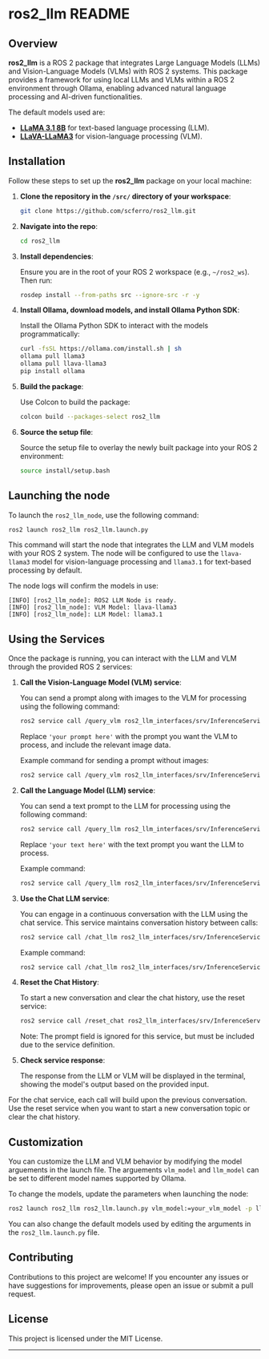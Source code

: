 # ros2_llm README

## Overview

**ros2_llm** is a ROS 2 package that integrates Large Language Models (LLMs) and Vision-Language Models (VLMs) with ROS 2 systems. This package provides a framework for using local LLMs and VLMs within a ROS 2 environment through Ollama, enabling advanced natural language processing and AI-driven functionalities.

The default models used are:

- **[LLaMA 3.1 8B](https://ollama.com/llama3.1)** for text-based language processing (LLM).
- **[LLaVA-LLaMA3](https://ollama.com/llava-llama3)** for vision-language processing (VLM).

## Installation

Follow these steps to set up the **ros2_llm** package on your local machine:

1. **Clone the repository in the `/src/` directory of your workspace**:

    ```bash
    git clone https://github.com/scferro/ros2_llm.git
    ```

2. **Navigate into the repo**:

    ```bash
    cd ros2_llm
    ```

3. **Install dependencies**:

    Ensure you are in the root of your ROS 2 workspace (e.g., `~/ros2_ws`). Then run:

    ```bash
    rosdep install --from-paths src --ignore-src -r -y
    ```

4. **Install Ollama, download models, and install Ollama Python SDK**:

    Install the Ollama Python SDK to interact with the models programmatically:

    ```bash
    curl -fsSL https://ollama.com/install.sh | sh
    ollama pull llama3
    ollama pull llava-llama3
    pip install ollama
    ```

5. **Build the package**:

    Use Colcon to build the package:

    ```bash
    colcon build --packages-select ros2_llm
    ```

6. **Source the setup file**:

    Source the setup file to overlay the newly built package into your ROS 2 environment:

    ```bash
    source install/setup.bash
    ```

## Launching the node

To launch the `ros2_llm_node`, use the following command:

```bash
ros2 launch ros2_llm ros2_llm.launch.py
```

This command will start the node that integrates the LLM and VLM models with your ROS 2 system. The node will be configured to use the `llava-llama3` model for vision-language processing and `llama3.1` for text-based processing by default. 

The node logs will confirm the models in use:

```
[INFO] [ros2_llm_node]: ROS2 LLM Node is ready.
[INFO] [ros2_llm_node]: VLM Model: llava-llama3
[INFO] [ros2_llm_node]: LLM Model: llama3.1
```

## Using the Services

Once the package is running, you can interact with the LLM and VLM through the provided ROS 2 services:

1. **Call the Vision-Language Model (VLM) service**:

    You can send a prompt along with images to the VLM for processing using the following command:

    ```bash
    ros2 service call /query_vlm ros2_llm_interfaces/srv/InferenceService "{prompt: 'your prompt here', images: [your image data here]}"
    ```

    Replace `'your prompt here'` with the prompt you want the VLM to process, and include the relevant image data.

    Example command for sending a prompt without images:
    
    ```bash
    ros2 service call /query_vlm ros2_llm_interfaces/srv/InferenceService "{prompt: 'Describe the content of the image.'}"
    ```

2. **Call the Language Model (LLM) service**:

    You can send a text prompt to the LLM for processing using the following command:

    ```bash
    ros2 service call /query_llm ros2_llm_interfaces/srv/InferenceService "{prompt: 'your text here'}"
    ```

    Replace `'your text here'` with the text prompt you want the LLM to process.

    Example command:
    
    ```bash
    ros2 service call /query_llm ros2_llm_interfaces/srv/InferenceService "{prompt: 'What is the capital of France?'}"
    ```

3. **Use the Chat LLM service**:

    You can engage in a continuous conversation with the LLM using the chat service. This service maintains conversation history between calls:

    ```bash
    ros2 service call /chat_llm ros2_llm_interfaces/srv/InferenceService "{prompt: 'your message here'}"
    ```

    Example command:
    
    ```bash
    ros2 service call /chat_llm ros2_llm_interfaces/srv/InferenceService "{prompt: 'Hello, can you tell me about ROS 2?'}"
    ```

4. **Reset the Chat History**:

    To start a new conversation and clear the chat history, use the reset service:

    ```bash
    ros2 service call /reset_chat ros2_llm_interfaces/srv/InferenceService "{prompt: ''}"
    ```

    Note: The prompt field is ignored for this service, but must be included due to the service definition.

5. **Check service response**:

    The response from the LLM or VLM will be displayed in the terminal, showing the model's output based on the provided input.

For the chat service, each call will build upon the previous conversation. Use the reset service when you want to start a new conversation topic or clear the chat history.

## Customization

You can customize the LLM and VLM behavior by modifying the model arguements in the launch file. The arguements `vlm_model` and `llm_model` can be set to different model names supported by Ollama.

To change the models, update the parameters when launching the node:

```bash
ros2 launch ros2_llm ros2_llm.launch.py vlm_model:=your_vlm_model -p llm_model:=your_llm_model
```

You can also change the default models used by editing the arguments in the `ros2_llm.launch.py` file.

## Contributing

Contributions to this project are welcome! If you encounter any issues or have suggestions for improvements, please open an issue or submit a pull request.

## License

This project is licensed under the MIT License. 

---

